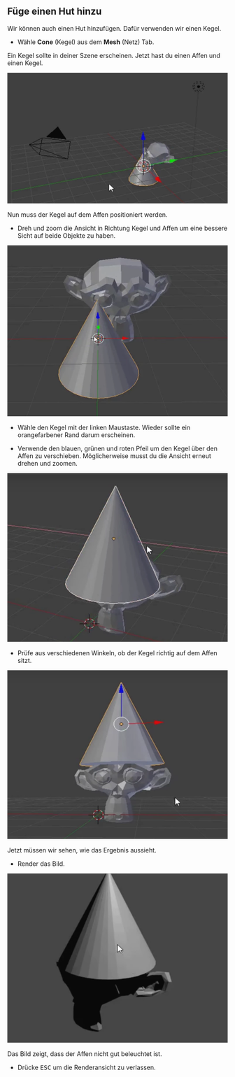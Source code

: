 ## Füge einen Hut hinzu

Wir können auch einen Hut hinzufügen. Dafür verwenden wir einen Kegel.

+ Wähle **Cone** (Kegel) aus dem **Mesh** (Netz) Tab.

Ein Kegel sollte in deiner Szene erscheinen. Jetzt hast du einen Affen und einen Kegel.

![Affe und Kegel](images/monkey-and-cone.png)

Nun muss der Kegel auf dem Affen positioniert werden.

+ Dreh und zoom die Ansicht in Richtung Kegel und Affen um eine bessere Sicht auf beide Objekte zu haben.

![Auf den Affen hineinzoomen](images/zoom-monkey.png)

+ Wähle den Kegel mit der linken Maustaste. Wieder sollte ein orangefarbener Rand darum erscheinen.

+ Verwende den blauen, grünen und roten Pfeil um den Kegel über den Affen zu verschieben. Möglicherweise musst du die Ansicht erneut drehen und zoomen.

![Kegel auf den Affen](images/cone-monkey.png)

+ Prüfe aus verschiedenen Winkeln, ob der Kegel richtig auf dem Affen sitzt.

![Kegel prüfen](images/check-cone.png)

Jetzt müssen wir sehen, wie das Ergebnis aussieht.

+ Render das Bild.

![Affe mit Hut rendern](images/render-cone-monkey.png)

Das Bild zeigt, dass der Affen nicht gut beleuchtet ist.

+ Drücke <kbd>ESC</kbd> um die Renderansicht zu verlassen.